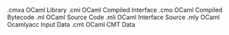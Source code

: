 .cmxa   OCaml Library
.cmi    OCaml Compiled Interface
.cmo    OCaml Compiled Bytecode
.ml     OCaml Source Code
.mli    OCaml Interface Source
.mly    OCaml Ocamlyacc Input Data
.cmt    OCaml CMT Data